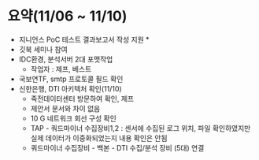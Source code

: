 # 요약(11/06 \~ 11/10)



* 지니언스 PoC 테스트 결과보고서 작성 지원
  *
* 깃북 세미나 참여
* IDC환경, 분석서버 2대 포맷작업
  * 작업자 : 제프, 베스트
* 국보연TF, smtp 프로토콜 필드 확인
* 신한은행, DTI 아키텍처 확인(11/10)
  * 죽전데이터센터 방문하여 확인, 제프
  * 제안서 문서와 차이 없음
  * 10 G 네트워크 회선 구성 확인
  * TAP - 쿼드마이너 수집장비1,2 : 센서에 수집된 로그 위치, 파일 확인하였지만 실제 데이터가 이중화되었는지 내용 확인은 안됨
  * 쿼드마이너 수집장비 - 백본 - DTI 수집/분석 장비 (5대) 연결&#x20;

